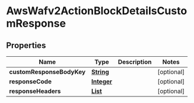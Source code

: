 

# AwsWafv2ActionBlockDetailsCustomResponse


## Properties

| Name | Type | Description | Notes |
|------------ | ------------- | ------------- | -------------|
|**customResponseBodyKey** | [**String**](String.md) |  |  [optional] |
|**responseCode** | [**Integer**](Integer.md) |  |  [optional] |
|**responseHeaders** | [**List**](List.md) |  |  [optional] |



